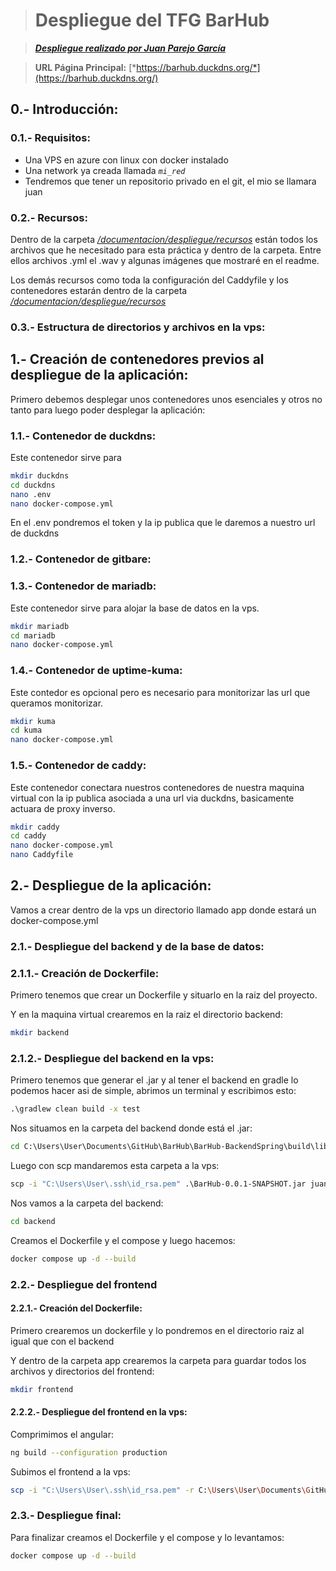 > # Despliegue del TFG BarHub

> [***Despliegue realizado por Juan Parejo García***](https://github.com/PapiAlca)

> **URL Página Principal:** [*https://barhub.duckdns.org/*](https://barhub.duckdns.org/)

## 0.- Introducción:

### 0.1.- Requisitos:

- Una VPS en azure con linux con docker instalado
- Una network ya creada llamada *`mi_red`*
- Tendremos que tener un repositorio privado en el git, el mio se llamara juan


### 0.2.- Recursos:

Dentro de la carpeta [*/documentacion/despliegue/recursos*](/documentacion/despliegue/recursos) están todos los archivos que he necesitado para esta práctica y dentro de la carpeta. Entre ellos archivos .yml el .wav y algunas imágenes que mostraré en el readme.

Los demás recursos como toda la configuración del Caddyfile y los contenedores estarán dentro de la carpeta [*/documentacion/despliegue/recursos*](/documentacion/despliegue/recursos)

### 0.3.- Estructura de directorios y archivos en la vps:

## 1.- Creación de contenedores previos al despliegue de la aplicación:

Primero debemos desplegar unos contenedores unos esenciales y otros no tanto para luego poder desplegar la aplicación:

### 1.1.- Contenedor de duckdns:

Este contenedor sirve para

```bash
mkdir duckdns
cd duckdns
nano .env
nano docker-compose.yml
```

En el .env pondremos el token y la ip publica que le daremos a nuestro url de duckdns

### 1.2.- Contenedor de gitbare:

### 1.3.- Contenedor de mariadb:

Este contenedor sirve para alojar la base de datos en la vps.

```bash
mkdir mariadb
cd mariadb
nano docker-compose.yml
```

### 1.4.- Contenedor de uptime-kuma:

Este contedor es opcional pero es necesario para monitorizar las url que queramos monitorizar.

```bash
mkdir kuma
cd kuma
nano docker-compose.yml
```

### 1.5.- Contenedor de caddy:

Este contenedor conectara nuestros contenedores de nuestra maquina virtual con la ip publica asociada a una url via duckdns, basicamente actuara de proxy inverso.

```bash
mkdir caddy
cd caddy
nano docker-compose.yml
nano Caddyfile
```

## 2.- Despliegue de la aplicación:

Vamos a crear dentro de la vps un directorio llamado app donde estará un docker-compose.yml

### 2.1.- Despliegue del backend y de la base de datos:

### 2.1.1.- Creación de Dockerfile:

Primero tenemos que crear un Dockerfile y situarlo en la raiz del proyecto. 

Y en la maquina virtual crearemos en la raiz el directorio backend:
```bash
mkdir backend
```

### 2.1.2.- Despliegue del backend en la vps:

Primero tenemos que generar el .jar y al tener el backend en gradle lo podemos hacer asi de simple, abrimos un terminal y escribimos esto:
```cmd
.\gradlew clean build -x test
```

Nos situamos en la carpeta del backend donde está el .jar:
```cmd
cd C:\Users\User\Documents\GitHub\BarHub\BarHub-BackendSpring\build\libs
```

Luego con scp mandaremos esta carpeta a la vps:
```cmd
scp -i "C:\Users\User\.ssh\id_rsa.pem" .\BarHub-0.0.1-SNAPSHOT.jar juan@20.199.89.174:~/backend/
```

Nos vamos a la carpeta del backend:
```bash
cd backend
```

Creamos el Dockerfile y el compose y luego hacemos:
```bash
docker compose up -d --build
```

### 2.2.- Despliegue del frontend

#### 2.2.1.- Creación del Dockerfile:

Primero crearemos un dockerfile y lo pondremos en el directorio raiz al igual que con el backend

Y dentro de la carpeta app crearemos la carpeta para guardar todos los archivos y directorios del frontend:
```bash
mkdir frontend
```

#### 2.2.2.- Despliegue del frontend en la vps:

Comprimimos el angular:
```bash
ng build --configuration production
```

Subimos el frontend a la vps:
```bash
scp -i "C:\Users\User\.ssh\id_rsa.pem" -r C:\Users\User\Documents\GitHub\BarHub\BarHub-FrontendAngular\dist\barhub juan@20.199.89.174:~/frontend/
```

### 2.3.- Despliegue final:

Para finalizar creamos el Dockerfile y el compose y lo levantamos:
```bash
docker compose up -d --build
```